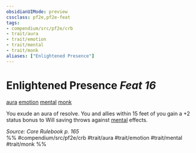 ```yaml
---
obsidianUIMode: preview
cssclass: pf2e,pf2e-feat
tags:
- compendium/src/pf2e/crb
- trait/aura
- trait/emotion
- trait/mental
- trait/monk
aliases: ["Enlightened Presence"]
---
```

# Enlightened Presence  *Feat 16*  
[aura](/rules/traits/aura.md)  [emotion](/rules/traits/emotion.md)  [mental](/rules/traits/mental.md)  [monk](/rules/traits/monk.md)  


You exude an aura of resolve. You and allies within 15 feet of you gain a +2 status bonus to Will saving throws against [mental](/rules/traits/mental.md) effects.

*Source: Core Rulebook p. 165*  
%% #compendium/src/pf2e/crb #trait/aura #trait/emotion #trait/mental #trait/monk %%